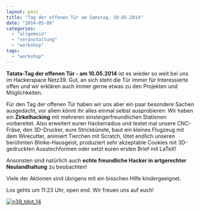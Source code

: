```yaml
---
layout: post
title: "Tag der offenen Tür am Samstag, 10.05.2014"
date: "2014-05-08"
categories: 
  - "allgemein"
  - "veranstaltung"
  - "workshop"
tags: 
  - "workshop"
---
```


**Tatata-Tag der offenen Tür - am 10.05.2014** ist es wieder so weit bei uns im Hackerspace Netz39. Gut, an sich steht die Tür immer für Interessierte offen und wir erklären auch immer gerne etwas zu den Projekten und Möglichkeiten.

Für den Tag der offenen Tür haben wir uns aber ein paar besondere Sachen ausgedacht, vor allem könnt ihr alles einmal selbst ausprobieren: Wir haben ein **Zirkelhacking** mit mehreren einsteigerfreundlichen Stationen vorbereitet. Also erweitert euren Hackerradius und testet mal unsere CNC-Fräse, den 3D-Drucker, eure Strickkünste, baut ein kleines Flugzeug mit dem Wirecutter, animiert Tierchen mit Scratch, lötet endlich unseren berühmten Blinke-Hausgeist, produziert sehr akzeptable Cookies mit 3D-gedruckten Ausstechformen oder setzt euren ersten Brief mit LaTeX!

Ansonsten sind natürlich auch **echte freundliche Hacker in artgerechter Neulandhaltung** zu beobachten!

Viele der Aktionen sind übrigens mit ein bisschen Hilfe kindergeeignet.

Los gehts um 11:23 Uhr, open end. Wir freuen uns auf euch!

[![n39_tdot_14](images/n39_tdot_14-282x400.jpg)](http://www.netz39.de/wp_Jq37/wp-content/uploads/2014/05/n39_tdot_14.jpg)
